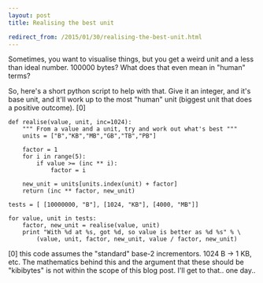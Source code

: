 ```yaml
---
layout: post
title: Realising the best unit

redirect_from: /2015/01/30/realising-the-best-unit.html
---
```




Sometimes, you want to visualise things, but you get a weird unit and a less than ideal number. 100000 bytes? What does that even mean in "human" terms?

So, here's a short python script to help with that. Give it an integer, and it's base unit, and it'll work up to the most "human" unit (biggest unit that does a positive outcome). [0]

	def realise(value, unit, inc=1024):   
		""" From a value and a unit, try and work out what's best """
		units = ["B","KB","MB","GB","TB","PB"]

		factor = 1
		for i in range(5):
			if value >= (inc ** i):
				factor = i

		new_unit = units[units.index(unit) + factor]
		return (inc ** factor, new_unit)

	tests = [ [10000000, "B"], [1024, "KB"], [4000, "MB"]]

	for value, unit in tests: 
		factor, new_unit = realise(value, unit)
		print "With %d at %s, got %d, so value is better as %d %s" % \
			(value, unit, factor, new_unit, value / factor, new_unit)



[0] this code assumes the "standard" base-2 incrementors. 1024 B -> 1 KB, etc. The mathematics behind this and the argument that these should be "kibibytes" is not within the scope of this blog post. I'll get to that.. one day..
